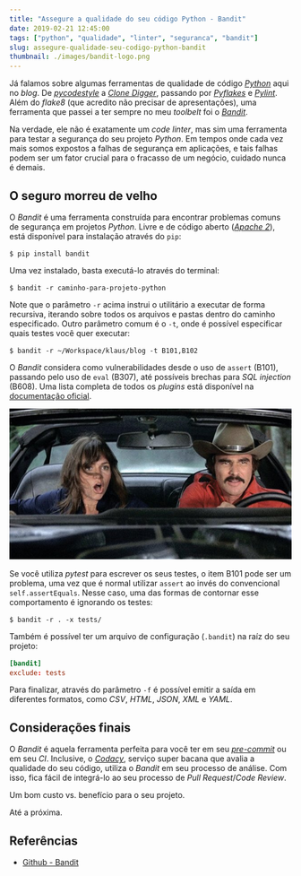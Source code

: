 ```yaml
---
title: "Assegure a qualidade do seu código Python - Bandit"
date: 2019-02-21 12:45:00
tags: ["python", "qualidade", "linter", "seguranca", "bandit"]
slug: assegure-qualidade-seu-codigo-python-bandit
thumbnail: ./images/bandit-logo.png
---
```


Já falamos sobre algumas ferramentas de qualidade de código [_Python_](/tag/python.html "Leia mais sobre Python") aqui no _blog_. De [_pycodestyle_](/2011/08/26/assegure-qualidade-seu-codigo-python-pep.html "Assegure a qualidade do seu código Python - pep8") a [_Clone Digger_](/2011/10/16/assegure-qualidade-seu-codigo-python-clone-digger.html "Assegure a qualidade do seu código Python - Clone digger"), passando por [_Pyflakes_](/2011/10/02/assegure-qualidade-seu-codigo-python-pyflakes.html "Assegure a qualidade do seu código Python - Pyflakes") e [_Pylint_](/2011/09/06/assegura-a-qualidade-de-codigo-python-pylint.html "Assegure a qualidade do seu código Python - Pylint"). Além do _flake8_ (que acredito não precisar de apresentações), uma ferramenta que passei a ter sempre no meu _toolbelt_ foi o [_Bandit_](https://github.com/PyCQA/bandit "Repositório do Bandit").

Na verdade, ele não é exatamente um _code linter_, mas sim uma ferramenta para testar a segurança do seu projeto _Python_. Em tempos onde cada vez mais somos expostos a falhas de segurança em aplicações, e tais falhas podem ser um fator crucial para o fracasso de um negócio, cuidado nunca é demais.

## O seguro morreu de velho

O _Bandit_ é uma ferramenta construída para encontrar problemas comuns de segurança em projetos _Python_. Livre e de código aberto ([_Apache 2_](https://github.com/PyCQA/bandit/blob/master/LICENSE "Leia mais no repositório da ferramenta")), está disponível para instalação através do `pip`:

```
$ pip install bandit
```

Uma vez instalado, basta executá-lo através do terminal:

```
$ bandit -r caminho-para-projeto-python
```

Note que o parâmetro `-r` acima instrui o utilitário a executar de forma recursiva, iterando sobre todos os arquivos e pastas dentro do caminho especificado. Outro parâmetro comum é o `-t`, onde é possível especificar quais testes você quer executar:

```
$ bandit -r ~/Workspace/klaus/blog -t B101,B102
```

O _Bandit_ considera como vulnerabilidades desde o uso de `assert` (B101), passando pelo uso de `eval` (B307), até possíveis brechas para _SQL injection_ (B608). Uma lista completa de todos os _plugins_ está disponível na [documentação oficial](https://bandit.readthedocs.io/en/latest/plugins/index.html#complete-test-plugin-listing "Confira a lista de falhas cobertas pelo Bandit").

!["Foto do filme Agarre-me Se Puderes"](./images/bandit.jpg "Segurança na web é como fazer parte do filme Agarra-me Se Puderes (adorocinema.com)")

Se você utiliza _pytest_ para escrever os seus testes, o item B101 pode ser um problema, uma vez que é normal utilizar `assert` ao invés do convencional `self.assertEquals`. Nesse caso, uma das formas de contornar esse comportamento é ignorando os testes:

```
$ bandit -r . -x tests/
```

Também é possível ter um arquivo de configuração (`.bandit`) na raíz do seu projeto:

```toml
[bandit]
exclude: tests
```

Para finalizar, através do parâmetro `-f` é possível emitir a saída em diferentes formatos, como _CSV_, _HTML_, _JSON_, _XML_ e _YAML_.

## Considerações finais

O _Bandit_ é aquela ferramenta perfeita para você ter em seu [_pre-commit_](https://github.com/PyCQA/bandit#version-control-integration "Veja como integrá-lo com o Git") ou em seu _CI_. Inclusive, o [_Codacy_](https://www.codacy.com/ "The standard for automated code reviews"), serviço super bacana que avalia a qualidade do seu código, utiliza o _Bandit_ em seu processo de análise. Com isso, fica fácil de integrá-lo ao seu processo de _Pull Request_/_Code Review_.

Um bom custo vs. benefício para o seu projeto.

Até a próxima.

## Referências

- [Github - Bandit](https://github.com/PyCQA/bandit)

